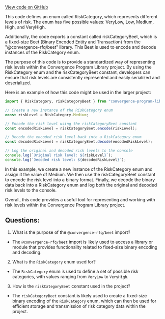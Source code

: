 [View code on GitHub](https://github.com/convergence-rfq/convergence-program-library/rfq/js/generated/types/RiskCategory.d.ts)

This code defines an enum called RiskCategory, which represents different levels of risk. The enum has five possible values: VeryLow, Low, Medium, High, and VeryHigh. 

Additionally, the code exports a constant called riskCategoryBeet, which is a fixed-size Beet (Binary Encoded Entity and Transaction) from the "@convergence-rfq/beet" library. This Beet is used to encode and decode instances of the RiskCategory enum. 

The purpose of this code is to provide a standardized way of representing risk levels within the Convergence Program Library project. By using the RiskCategory enum and the riskCategoryBeet constant, developers can ensure that risk levels are consistently represented and easily serialized and deserialized. 

Here is an example of how this code might be used in the larger project:

```typescript
import { RiskCategory, riskCategoryBeet } from "convergence-program-library";

// Create a new instance of the RiskCategory enum
const riskLevel = RiskCategory.Medium;

// Encode the risk level using the riskCategoryBeet constant
const encodedRiskLevel = riskCategoryBeet.encode(riskLevel);

// Decode the encoded risk level back into a RiskCategory enum
const decodedRiskLevel = riskCategoryBeet.decode(encodedRiskLevel);

// Log the original and decoded risk levels to the console
console.log(`Original risk level: ${riskLevel}`);
console.log(`Decoded risk level: ${decodedRiskLevel}`);
```

In this example, we create a new instance of the RiskCategory enum and assign it the value of Medium. We then use the riskCategoryBeet constant to encode the risk level into a binary format. Finally, we decode the binary data back into a RiskCategory enum and log both the original and decoded risk levels to the console. 

Overall, this code provides a useful tool for representing and working with risk levels within the Convergence Program Library project.
## Questions: 
 1. What is the purpose of the `@convergence-rfq/beet` import?
- The `@convergence-rfq/beet` import is likely used to access a library or module that provides functionality related to fixed-size binary encoding and decoding.

2. What is the `RiskCategory` enum used for?
- The `RiskCategory` enum is used to define a set of possible risk categories, with values ranging from `VeryLow` to `VeryHigh`.

3. How is the `riskCategoryBeet` constant used in the project?
- The `riskCategoryBeet` constant is likely used to create a fixed-size binary encoding of the `RiskCategory` enum, which can then be used for efficient storage and transmission of risk category data within the project.